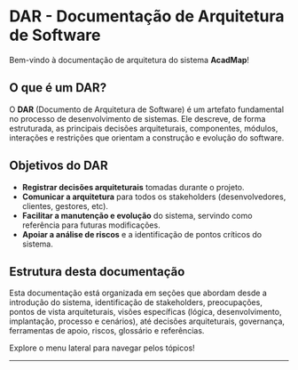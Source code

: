 # DAR - Documentação de Arquitetura de Software

Bem-vindo à documentação de arquitetura do sistema **AcadMap**!

## O que é um DAR?

O **DAR** (Documento de Arquitetura de Software) é um artefato fundamental no processo de desenvolvimento de sistemas. Ele descreve, de forma estruturada, as principais decisões arquiteturais, componentes, módulos, interações e restrições que orientam a construção e evolução do software.

## Objetivos do DAR

- **Registrar decisões arquiteturais** tomadas durante o projeto.
- **Comunicar a arquitetura** para todos os stakeholders (desenvolvedores, clientes, gestores, etc).
- **Facilitar a manutenção e evolução** do sistema, servindo como referência para futuras modificações.
- **Apoiar a análise de riscos** e a identificação de pontos críticos do sistema.

## Estrutura desta documentação

Esta documentação está organizada em seções que abordam desde a introdução do sistema, identificação de stakeholders, preocupações, pontos de vista arquiteturais, visões específicas (lógica, desenvolvimento, implantação, processo e cenários), até decisões arquiteturais, governança, ferramentas de apoio, riscos, glossário e referências.

Explore o menu lateral para navegar pelos tópicos!

---
